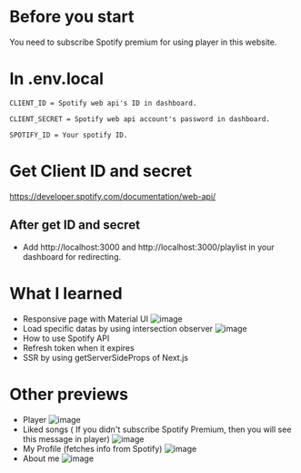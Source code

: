 # Before you start

You need to subscribe Spotify premium for using player in this website.

# In .env.local

```
CLIENT_ID = Spotify web api's ID in dashboard.

CLIENT_SECRET = Spotify web api account's password in dashboard.

SPOTIFY_ID = Your spotify ID.
```

# Get Client ID and secret

https://developer.spotify.com/documentation/web-api/

## After get ID and secret

- Add http://localhost:3000 and http://localhost:3000/playlist in your dashboard for redirecting.


# What I learned
- Responsive page with Material UI
![image](https://user-images.githubusercontent.com/77925373/177778890-2194b28c-734a-4b8b-bf60-c6df2045c15d.png)
- Load specific datas by using intersection observer
![image](https://user-images.githubusercontent.com/77925373/177779384-929f89b5-0e4c-4c7a-a645-424a6d811382.png)
- How to use Spotify API
- Refresh token when it expires
- SSR by using getServerSideProps of Next.js


# Other previews
- Player
![image](https://user-images.githubusercontent.com/77925373/177781765-788a5f51-de70-45ff-817d-4fce760b6ed7.png)
- Liked songs ( If you didn't subscribe Spotify Premium, then you will see this message in player)
![image](https://user-images.githubusercontent.com/77925373/177783059-00e8ea2e-d492-45b5-b222-2e284636c699.png)
- My Profile (fetches info from Spotify)
![image](https://user-images.githubusercontent.com/77925373/177782362-c7843c01-391b-4b3e-9922-4784cee30fb9.png)
- About me
![image](https://user-images.githubusercontent.com/77925373/177782773-80b00cf1-5718-46fd-8436-adfba0cd2690.png)



